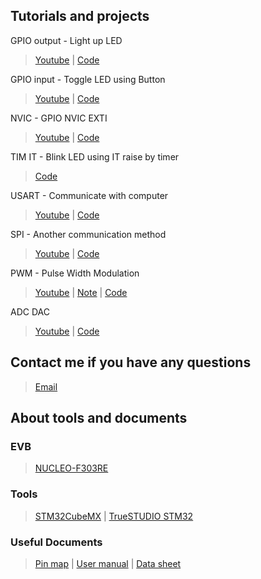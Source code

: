 ## Tutorials and projects

GPIO output - Light up LED

> [Youtube](https://www.youtube.com/watch?v=NC-FxCnxLOs&list=PLW3_1YS4he7W4P_cRSNnJFSC1DgqUJsCB&index=1)
 | 
> [Code](https://github.com/cilegann/2018SPRING_Opto-mechatronics-Labs/tree/master/projects/1_GPIO-LED_Blink_CUBE)
  
GPIO input - Toggle LED using Button

> [Youtube](https://www.youtube.com/watch?v=Po5o8U2RPC8&index=2&list=PLW3_1YS4he7W4P_cRSNnJFSC1DgqUJsCB)
 | 
> [Code](https://github.com/cilegann/2018SPRING_Opto-mechatronics-Labs/tree/master/projects/2_GPIO-But_LED)

  
NVIC - GPIO NVIC EXTI

> [Youtube](https://www.youtube.com/watch?v=h8oSqBWpWUc&list=PLW3_1YS4he7W4P_cRSNnJFSC1DgqUJsCB&index=3)
 | 
> [Code](https://github.com/cilegann/2018SPRING_Opto-mechatronics-Labs/tree/master/projects/3_GPIO_NVIC-LED_But_Blink)
  
TIM IT - Blink LED using IT raise by timer

> [Code](https://github.com/cilegann/2018SPRING_Opto-mechatronics-Labs/tree/master/projects/TIM%2BGPIO-IT_LED_Blink_CUBE)
  
USART - Communicate with computer

> [Youtube](https://www.youtube.com/watch?v=R-9P7RGeONM&list=PLW3_1YS4he7W4P_cRSNnJFSC1DgqUJsCB&index=4)
 | 
> [Code](https://github.com/cilegann/2018SPRING_Opto-mechatronics-Labs/tree/master/projects/4_uart)
  
SPI - Another communication method

> [Youtube](https://www.youtube.com/watch?v=CRJY2LkZj78&list=PLW3_1YS4he7W4P_cRSNnJFSC1DgqUJsCB&index=5)
 | 
> [Code](https://github.com/cilegann/2018SPRING_Opto-mechatronics-Labs/tree/master/projects/5_SPI)
  
PWM - Pulse Width Modulation

> [Youtube](https://www.youtube.com/watch?v=xdsOMBVUEwI&list=PLW3_1YS4he7W4P_cRSNnJFSC1DgqUJsCB&index=6)
 | 
> [Note](https://github.com/cilegann/2018SPRING_Opto-mechatronics-Labs/blob/master/projects/6_PWM/Lab_Note_6_PWM.pdf)
 | 
> [Code](https://github.com/cilegann/2018SPRING_Opto-mechatronics-Labs/tree/master/projects/6_PWM)
  
ADC DAC

> [Youtube]()
 | 
> [Code]()
  
  
## Contact me if you have any questions

> [Email](mailto:b03505031@ntu.edu.tw)
  
## About tools and documents

### EVB

> [NUCLEO-F303RE](http://www.st.com/en/microcontrollers/stm32f303re.html)

### Tools

> [STM32CubeMX](http://www.st.com/en/development-tools/stm32cubemx.html)
 | 
> [TrueSTUDIO STM32](https://atollic.com/resources/download/)

### Useful Documents

> [Pin map](https://1drv.ms/u/s!AhvG4aynbjM6hSo5QjF0D9MTKjRE)
 | 
> [User manual](https://1drv.ms/b/s!AhvG4aynbjM6hSbYdGMIvdqcUq9E)
 | 
> [Data sheet](https://1drv.ms/b/s!AhvG4aynbjM6hSVA2_Dauw97Wrpj)

  

